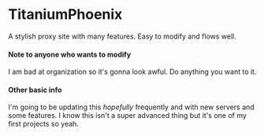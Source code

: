 # TitaniumPhoenix
A stylish proxy site with many features. Easy to modify and flows well.

#### Note to anyone who wants to modify

I am bad at organization so it's gonna look awful. Do anything you want to it.

#### Other basic info

I'm going to be updating this *hopefully* frequently and with new servers and some features. I know this isn't a super advanced thing but it's one of my first projects so yeah.
